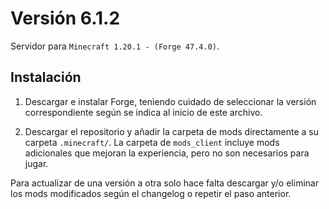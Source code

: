 # Versión 6.1.2
Servidor para `Minecraft 1.20.1 - (Forge 47.4.0)`.

## Instalación
1. Descargar e instalar Forge, teniendo cuidado de seleccionar la versión correspondiente según se indica al inicio de este archivo. 

2. Descargar el repositorio y añadir la carpeta de mods directamente a su carpeta `.minecraft/`. La carpeta de `mods_client` incluye mods adicionales que mejoran la experiencia, pero no son necesarios para jugar.

Para actualizar de una versión a otra solo hace falta descargar y/o eliminar los mods modificados según el changelog o repetir el paso anterior.